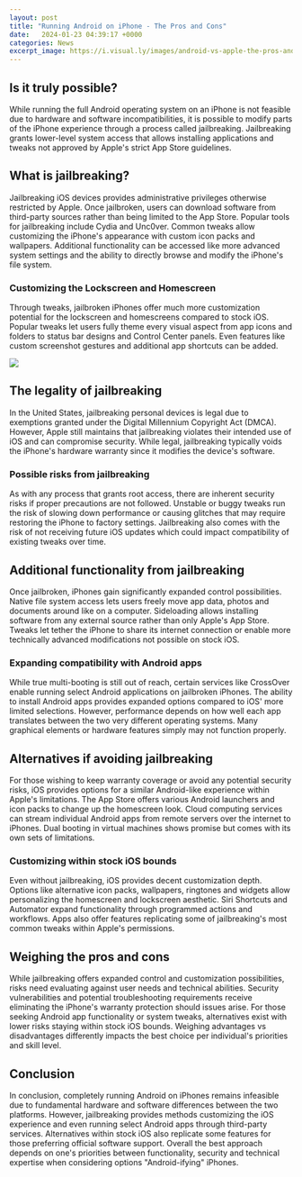 ```yaml
---
layout: post
title: "Running Android on iPhone - The Pros and Cons"
date:   2024-01-23 04:39:17 +0000
categories: News
excerpt_image: https://i.visual.ly/images/android-vs-apple-the-pros-and-the-cons_54af8fc9a32a4.png
---
```

## Is it truly possible?
While running the full Android operating system on an iPhone is not feasible due to hardware and software incompatibilities, it is possible to modify parts of the iPhone experience through a process called jailbreaking. Jailbreaking grants lower-level system access that allows installing applications and tweaks not approved by Apple's strict App Store guidelines. 

## What is jailbreaking?
Jailbreaking iOS devices provides administrative privileges otherwise restricted by Apple. Once jailbroken, users can download software from third-party sources rather than being limited to the App Store. Popular tools for jailbreaking include Cydia and Unc0ver. Common tweaks allow customizing the iPhone's appearance with custom icon packs and wallpapers. Additional functionality can be accessed like more advanced system settings and the ability to directly browse and modify the iPhone's file system.

### Customizing the Lockscreen and Homescreen
Through tweaks, jailbroken iPhones offer much more customization potential for the lockscreen and homescreens compared to stock iOS. Popular tweaks let users fully theme every visual aspect from app icons and folders to status bar designs and Control Center panels. Even features like custom screenshot gestures and additional app shortcuts can be added. 


![](https://i.visual.ly/images/android-vs-apple-the-pros-and-the-cons_54af8fc9a32a4.png)
## The legality of jailbreaking
In the United States, jailbreaking personal devices is legal due to exemptions granted under the Digital Millennium Copyright Act (DMCA). However, Apple still maintains that jailbreaking violates their intended use of iOS and can compromise security. While legal, jailbreaking typically voids the iPhone's hardware warranty since it modifies the device's software.

### Possible risks from jailbreaking
As with any process that grants root access, there are inherent security risks if proper precautions are not followed. Unstable or buggy tweaks run the risk of slowing down performance or causing glitches that may require restoring the iPhone to factory settings. Jailbreaking also comes with the risk of not receiving future iOS updates which could impact compatibility of existing tweaks over time.

## Additional functionality from jailbreaking
Once jailbroken, iPhones gain significantly expanded control possibilities. Native file system access lets users freely move app data, photos and documents around like on a computer. Sideloading allows installing software from any external source rather than only Apple's App Store. Tweaks let tether the iPhone to share its internet connection or enable more technically advanced modifications not possible on stock iOS. 

### Expanding compatibility with Android apps
While true multi-booting is still out of reach, certain services like CrossOver enable running select Android applications on jailbroken iPhones. The ability to install Android apps provides expanded options compared to iOS' more limited selections. However, performance depends on how well each app translates between the two very different operating systems. Many graphical elements or hardware features simply may not function properly.

## Alternatives if avoiding jailbreaking
For those wishing to keep warranty coverage or avoid any potential security risks, iOS provides options for a similar Android-like experience within Apple's limitations. The App Store offers various Android launchers and icon packs to change up the homescreen look. Cloud computing services can stream individual Android apps from remote servers over the internet to iPhones. Dual booting in virtual machines shows promise but comes with its own sets of limitations.

### Customizing within stock iOS bounds 
Even without jailbreaking, iOS provides decent customization depth. Options like alternative icon packs, wallpapers, ringtones and widgets allow personalizing the homescreen and lockscreen aesthetic. Siri Shortcuts and Automator expand functionality through programmed actions and workflows. Apps also offer features replicating some of jailbreaking's most common tweaks within Apple's permissions.

## Weighing the pros and cons
While jailbreaking offers expanded control and customization possibilities, risks need evaluating against user needs and technical abilities. Security vulnerabilities and potential troubleshooting requirements receive eliminating the iPhone's warranty protection should issues arise. For those seeking Android app functionality or system tweaks, alternatives exist with lower risks staying within stock iOS bounds. Weighing advantages vs disadvantages differently impacts the best choice per individual's priorities and skill level.

## Conclusion 
In conclusion, completely running Android on iPhones remains infeasible due to fundamental hardware and software differences between the two platforms. However, jailbreaking provides methods customizing the iOS experience and even running select Android apps through third-party services. Alternatives within stock iOS also replicate some features for those preferring official software support. Overall the best approach depends on one's priorities between functionality, security and technical expertise when considering options "Android-ifying" iPhones.